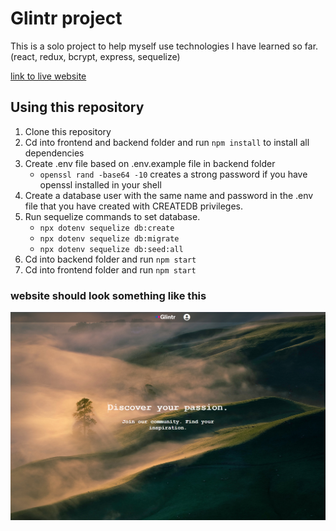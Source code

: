 # Glintr project
This is a solo project to help myself use technologies I have learned so far. (react, redux, bcrypt, express, sequelize)

[link to live website](https://glintr.herokuapp.com/)

## Using this repository

1. Clone this repository
2. Cd into frontend and backend folder and run `npm install` to install all dependencies
3. Create .env file based on .env.example file in backend folder
    * `openssl rand -base64 -10` creates a strong password if you have openssl installed in your shell
4. Create a database user with the same name and password in the .env file that you have created with CREATEDB privileges.
5. Run sequelize commands to set database.
    * `npx dotenv sequelize db:create`
    * `npx dotenv sequelize db:migrate`
    * `npx dotenv sequelize db:seed:all`
6. Cd into backend folder and run `npm start`
7. Cd into frontend folder and run `npm start`

### website should look something like this
![example](https://github.com/TastySatang/AuthMe/blob/main/frontend/public/example.png)
